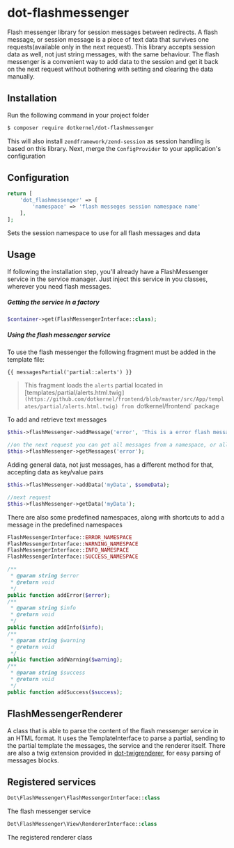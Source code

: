# dot-flashmessenger

Flash messenger library for session messages between redirects. A flash message, or session message is a piece of text data that survives one requests(available only in the next request). 
This library accepts session data as well, not just string messages, with the same behaviour.
The flash messenger is a convenient way to add data to the session and get it back on the next request without bothering with setting and clearing the data manually.

## Installation

Run the following command in your project folder
```bash
$ composer require dotkernel/dot-flashmessenger
```

This will also install `zendframework/zend-session` as session handling is based on this library.
Next, merge the `ConfigProvider` to your application's configuration

## Configuration

```php
return [
    'dot_flashmessenger' => [
        'namespace' => 'flash messeges session namespace name'
    ],
];
```

Sets the session namespace to use for all flash messages and data

## Usage

If following the installation step, you'll already have a FlashMessenger service in the service manager.
Just inject this service in you classes, wherever you need flash messages.

##### Getting the service in a factory
```php
$container->get(FlashMessengerInterface::class);
```

##### Using the flash messenger service
To use the flash messenger the following fragment must be added in the template file:

```
{{ messagesPartial('partial::alerts') }}
```

> This fragment loads the `alerts` partial located in [templates/partial/alerts.html.twig`](https://github.com/dotkernel/frontend/blob/master/src/App/templates/partial/alerts.html.twig)
from `dotkernel/frontend` package

To add and retrieve text messages
```php
$this->flashMessenger->addMessage('error', 'This is a error flash message');

//on the next request you can get all messages from a namespace, or all messages from all namespaces if namespace is omitted
$this->flashMessenger->getMessages('error');
```

Adding general data, not just messages, has a different method for that, accepting data as key/value pairs
```php
$this->flashMessenger->addData('myData', $someData);

//next request
$this->flashMessenger->getData('myData');
```

There are also some predefined namespaces, along with shortcuts to add a message in the predefined namespaces
```php
FlashMessengerInterface::ERROR_NAMESPACE
FlashMessengerInterface::WARNING_NAMESPACE 
FlashMessengerInterface::INFO_NAMESPACE 
FlashMessengerInterface::SUCCESS_NAMESPACE 
```

```php
/**
 * @param string $error
 * @return void
 */
public function addError($error);
/**
 * @param string $info
 * @return void
 */
public function addInfo($info);
/**
 * @param string $warning
 * @return void
 */
public function addWarning($warning);
/**
 * @param string $success
 * @return void
 */
public function addSuccess($success);
```

## FlashMessengerRenderer

A class that is able to parse the content of the flash messenger service in an HTML format. 
It uses the TemplateInterface to parse a partial, sending to the partial template the messages, the service and the renderer itself.
There are also a twig extension provided in [dot-twigrenderer](https://github.com/dotkernel/dot-twigrenderer), for easy parsing of messages blocks.

## Registered services

```php
Dot\FlashMessenger\FlashMessengerInterface::class
```

The flash messenger service

```php
Dot\FlashMessenger\View\RendererInterface::class
```

The registered renderer class
